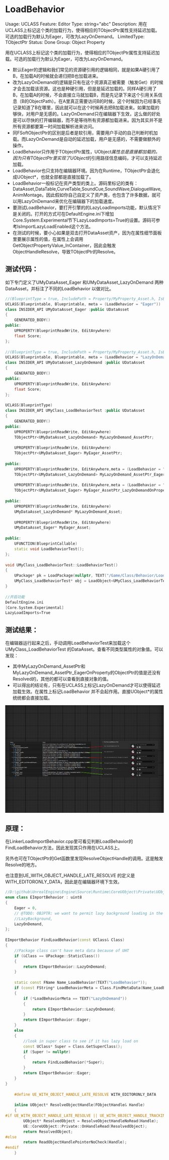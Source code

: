 # LoadBehavior

Usage: UCLASS
Feature: Editor
Type: string="abc"
Description: 用在UCLASS上标记这个类的加载行为，使得相应的TObjectPtr属性支持延迟加载。可选的加载行为默认为Eager，可改为LazyOnDemand。
LimitedType: TObjectPtr 
Status: Done
Group: Object Property

用在UCLASS上标记这个类的加载行为，使得相应的TObjectPtr属性支持延迟加载。可选的加载行为默认为Eager，可改为LazyOnDemand。

- 默认Eager的逻辑和我们常见的资源硬引用的逻辑相同，就是如果A硬引用了B，在加载A的时候就会递归把B也加载进来。
- 改为LazyOnDemand的逻辑是只有在这个资源真正被需要（触发Get）的时候才会去加载该资源。这也是种硬引用，但是是延迟加载的。同样A硬引用了B，在加载A的时候，不会直接立马就加载B，而是先记录下来这个引用关系信息（B的ObjectPath）。在A里真正需要访问B的时候，这个时候因为已经事先记录知道了B在哪里，因此就可以在这个时候再去把B加载进来。如果加载的够快，对用户是无感的。LazyOnDemand只在编辑器下生效，这么做的好处是可以尽快的打开编辑器，而不是等待所有资源都加载进来。因为其实并不是所有资源都要第一时间加载解析进来访问。
- 同FSoftObjectPtr的区别是后者是软引用，需要用户手动的自己判断时机加载。而LazyOnDemand是自动的延迟加载，用户是无感的，不需要做额外的操作。
- LoadBehavior只作用于TObjectPtr属性，UObject*属性总是直接都加载的。因为只有TObjectPtr里实现了UObject*的引用路径信息编码，才可以支持延迟加载。
- LoadBehavior也只支持在编辑器环境。因为在Runtime，TObjectPtr会退化成UObject*，也就全部都是直接加载了。
- LoadBehavior一般标记在资产类型的类上。源码里标记的类有：DataAsset,DataTable,CurveTable,SoundCue,SoundWave,DialogueWave,AnimMontage。因此假如你自己自定义了资产类，也包含了许多数据，就可以用LazyOnDemand来优化在编辑器下的加载速度。
- 要测试LoadBehavior，要打开引擎的的LazyLoadImports功能，默认情况下是关闭的。打开的方式可在DefaultEngine.ini下增加Core.System.Experimental节下LazyLoadImports=True的设置。源码可参考IsImportLazyLoadEnabled这个方法。
- 在测试的时候，要小心如果是双击打开DataAsset资产，因为在属性细节面板里要展示属性的值，在属性上会调用GetObjectPropertyValue_InContainer，因此会触发ObjectHandleResolve，导致TObjectPtr的Resolve。

## 测试代码：

如下专门定义了UMyDataAsset_Eager 和UMyDataAsset_LazyOnDemand 两种DataAsset，并标注了不同的LoadBehavior 以做对比。

```cpp
//(BlueprintType = true, IncludePath = Property/MyProperty_Asset.h, IsBlueprintBase = true, LoadBehavior = Eager, ModuleRelativePath = Property/MyProperty_Asset.h)
UCLASS(Blueprintable, Blueprintable, meta = (LoadBehavior = "Eager"))
class INSIDER_API UMyDataAsset_Eager :public UDataAsset
{
	GENERATED_BODY()
public:
	UPROPERTY(BlueprintReadWrite, EditAnywhere)
	float Score;
};

//(BlueprintType = true, IncludePath = Property/MyProperty_Asset.h, IsBlueprintBase = true, LoadBehavior = LazyOnDemand, ModuleRelativePath = Property/MyProperty_Asset.h)
UCLASS(Blueprintable, Blueprintable, meta = (LoadBehavior = "LazyOnDemand"))
class INSIDER_API UMyDataAsset_LazyOnDemand :public UDataAsset
{
	GENERATED_BODY()
public:
	UPROPERTY(BlueprintReadWrite, EditAnywhere)
	float Score;
};

UCLASS(BlueprintType)
class INSIDER_API UMyClass_LoadBehaviorTest :public UDataAsset
{
	GENERATED_BODY()
public:
	UPROPERTY(BlueprintReadWrite, EditAnywhere)
	TObjectPtr<UMyDataAsset_LazyOnDemand> MyLazyOnDemand_AssetPtr;

	UPROPERTY(BlueprintReadWrite, EditAnywhere)
	TObjectPtr<UMyDataAsset_Eager> MyEager_AssetPtr;

public:
	UPROPERTY(BlueprintReadWrite, EditAnywhere,meta = (LoadBehavior = "Eager"))
	TObjectPtr<UMyDataAsset_LazyOnDemand> MyLazyOnDemand_AssetPtr_EagerOnProperty;

	UPROPERTY(BlueprintReadWrite, EditAnywhere,meta = (LoadBehavior = "LazyOnDemand"))
	TObjectPtr<UMyDataAsset_Eager> MyEager_AssetPtr_LazyOnDemandOnProperty;

public:
	UPROPERTY(BlueprintReadWrite, EditAnywhere)
	UMyDataAsset_LazyOnDemand* MyLazyOnDemand_Asset;

	UPROPERTY(BlueprintReadWrite, EditAnywhere)
	UMyDataAsset_Eager* MyEager_Asset;

public:
	UFUNCTION(BlueprintCallable)
	static void LoadBehaviorTest();
};

void UMyClass_LoadBehaviorTest::LoadBehaviorTest()
{
	UPackage* pk = LoadPackage(nullptr, TEXT("/Game/Class/Behavior/LoadBehavior/DA_LoadBehaviorTest"), 0);
	UMyClass_LoadBehaviorTest* obj = LoadObject<UMyClass_LoadBehaviorTest>(pk, TEXT("DA_LoadBehaviorTest"));
}

//开启功能
DefaultEngine.ini
[Core.System.Experimental]
LazyLoadImports=True
```

## 测试结果：

在编辑器运行起来之后，手动调用LoadBehaviorTest来加载这个UMyClass_LoadBehaviorTest 的DataAsset。查看不同类型属性的对象值。可以发现：

- 其中MyLazyOnDemand_AssetPtr和MyLazyOnDemand_AssetPtr_EagerOnProperty的ObjectPtr的值是还没有Resolved的，其他的都可以查看到直接对象的值。
- 可以得出的结论有，只有在UCLASS上标记LazyOnDemand才可以使得延迟加载生效。在属性上标记LoadBehavior 并不会起作用。直接UObject*的属性统统都会直接加载。

![Untitled](LoadBehavior/Untitled.png)

## 原理：

在LinkerLoadImportBehavior.cpp里可看见判断LoadBehavior的FindLoadBehavior方法，因此发现其只作用在UCLASS上。

另外也可在TObjectPtr的Get函数里发现ResolveObjectHandle的调用。这是触发Resolve的地方。

也注意到UE_WITH_OBJECT_HANDLE_LATE_RESOLVE 的定义是WITH_EDITORONLY_DATA，因此是在编辑器环境下生效。

```cpp
//D:\github\UnrealEngine\Engine\Source\Runtime\CoreUObject\Private\UObject\LinkerLoadImportBehavior.cpp
enum class EImportBehavior : uint8
{
	Eager = 0,
	// @TODO: OBJPTR: we want to permit lazy background loading in the future
	//LazyBackground,
	LazyOnDemand,
};

EImportBehavior FindLoadBehavior(const UClass& Class)
{
	//Package class can't have meta data because of UHT
	if (&Class == UPackage::StaticClass())
	{
		return EImportBehavior::LazyOnDemand;
	}

	static const FName Name_LoadBehavior(TEXT("LoadBehavior"));
	if (const FString* LoadBehaviorMeta = Class.FindMetaData(Name_LoadBehavior))
	{
		if (*LoadBehaviorMeta == TEXT("LazyOnDemand"))
		{
			return EImportBehavior::LazyOnDemand;
		}
		return EImportBehavior::Eager;
	}
	else
	{
		//look in super class to see if it has lazy load on
		const UClass* Super = Class.GetSuperClass();
		if (Super != nullptr)
		{
			return FindLoadBehavior(*Super);
		}
		return EImportBehavior::Eager;
	}
}

	#define UE_WITH_OBJECT_HANDLE_LATE_RESOLVE WITH_EDITORONLY_DATA

	inline UObject* ResolveObjectHandle(FObjectHandle& Handle)
	{
#if UE_WITH_OBJECT_HANDLE_LATE_RESOLVE || UE_WITH_OBJECT_HANDLE_TRACKING
		UObject* ResolvedObject = ResolveObjectHandleNoRead(Handle);
		UE::CoreUObject::Private::OnHandleRead(ResolvedObject);
		return ResolvedObject;
#else
		return ReadObjectHandlePointerNoCheck(Handle);
#endif
	}
```
